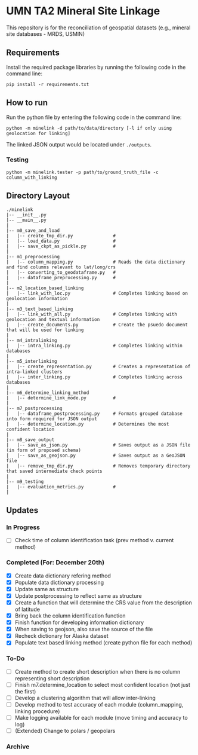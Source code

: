 # UMN TA2 Mineral Site Linkage
This repository is for the reconciliation of geospatial datasets (e.g., mineral site databases - MRDS, USMIN)

## Requirements
Install the required package libraries by running the following code in the command line:
```
pip install -r requirements.txt
```

## How to run
Run the python file by entering the following code in the command line:
```
python -m minelink -d path/to/data/directory [-l if only using geolocation for linking]
```
The linked JSON output would be located under `./outputs`.

### Testing
```
python -m minelink.tester -p path/to/ground_truth_file -c column_with_linking
```

## Directory Layout
```
./minelink
|-- __init__.py
|-- __main__.py
|
|-- m0_save_and_load
|   |-- create_tmp_dir.py               # 
|   |-- load_data.py                    # 
|   |-- save_ckpt_as_pickle.py          # 
|
|-- m1_preprocessing
|   |-- column_mapping.py               # Reads the data dictionary and find columns relevant to lat/long/crs
|   |-- converting_to_geodataframe.py   #
|   |-- dataframe_preprocessing.py      #
|
|-- m2_location_based_linking
|   |-- link_with_loc.py                # Completes linking based on geolocation information
|
|-- m3_text_based_linking
|   |-- link_with_all.py                # Completes linking with geolocation and textual information
|   |-- create_documents.py             # Create the psuedo document that will be used for linking
|
|-- m4_intralinking
|   |-- intra_linking.py                # Completes linking within databases
|
|-- m5_interlinking
|   |-- create_representation.py        # Creates a representation of intra-linked clusters
|   |-- inter_linking.py                # Completes linking across databases
|
|-- m6_determine_linking_method
|   |-- determine_link_mode.py          # 
|
|-- m7_postprocessing
|   |-- dataframe_postprocessing.py     # Formats grouped database into form required for JSON output
|   |-- determine_location.py           # Determines the most confident location
|
|-- m8_save_output
|   |-- save_as_json.py                 # Saves output as a JSON file (in form of proposed schema)
|   |-- save_as_geojson.py              # Saves output as a GeoJSON file
|   |-- remove_tmp_dir.py               # Removes temporary directory that saved intermediate check points
|
|-- m9_testing
|   |-- evaluation_metrics.py           # 
|
```

## Updates
### In Progress
- [ ] Check time of column identification task (prev method v. current method)

### Completed (For: December 20th)
- [x] Create data dictionary refering method
- [x] Populate data dictionary processing
- [x] Update same as structure
- [x] Update postprocessing to reflect same as structure
- [x] Create a function that will determine the CRS value from the description of latitude
- [x] Bring back the column identification function
- [x] Finish function for developing information dictionary
- [x] When saving to geojson, also save the source of the file
- [x] Recheck dictionary for Alaska dataset
- [x] Populate text based linking method (create python file for each method)

### To-Do
- [ ] Create method to create short description when there is no column representing short description
- [ ] Finish m7.determine_location to select most confident location (not just the first)
- [ ] Develop a clustering algorithm that will allow inter-linking
- [ ] Develop method to test accuracy of each module (column_mapping, linking procedure)
- [ ] Make logging available for each module (move timing and accuracy to log)
- [ ] (Extended) Change to polars / geopolars

### Archive